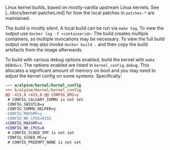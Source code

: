 Linux kernel builds, based on mostly-vanilla upstream Linux kernels.
See [../docs/kernel-patches.md] for how the local patches in `patches-*`
are maintained.

The build is mostly silent. A local build can be run via `make tag`. To view
the output use `docker log -f <containerid>`. The build creates multiple
containers, so multiple invocations may be necessary. To view the full build
output one may also invoke `docker build .` and then copy the build artefacts
from the image afterwards.

To build with various debug options enabled, build the kernel with
`make DEBUG=1`. The options enabled are listed in `kernel_config.debug`. This allocates a significant amount of memory on boot and you may need to adjust the kernel config on some systems. Specifically:
```diff
--- a/alpine/kernel/kernel_config
+++ b/alpine/kernel/kernel_config
@@ -415,8 +415,8 @@ CONFIG_DMI=y
 # CONFIG_CALGARY_IOMMU is not set
 CONFIG_SWIOTLB=y
 CONFIG_IOMMU_HELPER=y
-CONFIG_MAXSMP=y
-CONFIG_NR_CPUS=8192
+CONFIG_MAXSMP=n
+CONFIG_NR_CPUS=8
 # CONFIG_SCHED_SMT is not set
 CONFIG_SCHED_MC=y
 # CONFIG_PREEMPT_NONE is not set
```
